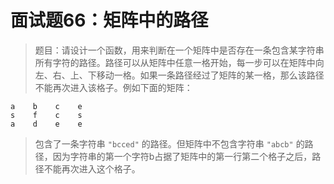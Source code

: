 # 面试题66：矩阵中的路径

> 题目：请设计一个函数，用来判断在一个矩阵中是否存在一条包含某字符串所有字符的路径。路径可以从矩阵中任意一格开始，每一步可以在矩阵中向左、右、上、下移动一格。如果一条路径经过了矩阵的某一格，那么该路径不能再次进入该格子。例如下面的矩阵：

```
a    b    c    e
s    f    c    s
a    d    e    e
```

> 包含了一条字符串 `"bcced"` 的路径。但矩阵中不包含字符串 `"abcb"` 的路径，因为字符串的第一个字符b占据了矩阵中的第一行第二个格子之后，路径不能再次进入这个格子。
